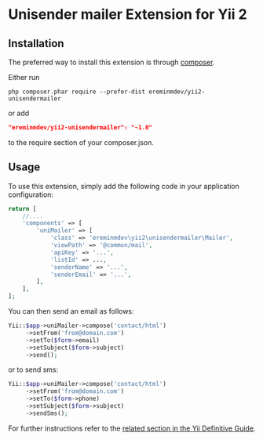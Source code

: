 Unisender mailer Extension for Yii 2
====================================

Installation
------------

The preferred way to install this extension is through [composer](http://getcomposer.org/download/).

Either run

```
php composer.phar require --prefer-dist ereminmdev/yii2-unisendermailer
```

or add

```json
"ereminmdev/yii2-unisendermailer": "~1.0"
```

to the require section of your composer.json.

Usage
-----

To use this extension,  simply add the following code in your application configuration:

```php
return [
    //....
    'components' => [
        'uniMailer' => [
            'class' => 'ereminmdev\yii2\unisendermailer\Mailer',
            'viewPath' => '@common/mail',
            'apiKey' => '...',
            'listId' => ...,
            'senderName' => '...',
            'senderEmail' => '...',
        ],
    ],
];
```

You can then send an email as follows:

```php
Yii::$app->uniMailer->compose('contact/html')
     ->setFrom('from@domain.com')
     ->setTo($form->email)
     ->setSubject($form->subject)
     ->send();
```

or to send sms:

```php
Yii::$app->uniMailer->compose('contact/html')
     ->setFrom('from@domain.com')
     ->setTo($form->phone)
     ->setSubject($form->subject)
     ->sendSms();
```

For further instructions refer to the [related section in the Yii Definitive Guide](http://www.yiiframework.com/doc-2.0/guide-tutorial-mailing.html).
